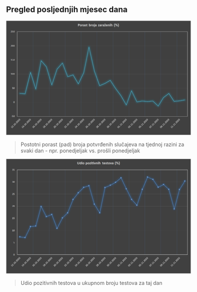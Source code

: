 ## Pregled posljednjih mjesec dana

![image](/grafovi/1211_zarazeni.png)

> Postotni porast (pad) broja potvrđenih slučajeva na tjednoj razini za svaki dan - npr. ponedjeljak vs. prošli ponedjeljak


![image](/grafovi/1211_testovi.png)

> Udio pozitivnih testova u ukupnom broju testova za taj dan
